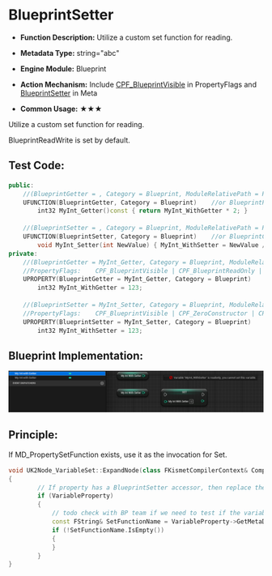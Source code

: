 # BlueprintSetter

- **Function Description:** Utilize a custom set function for reading.

- **Metadata Type:** string="abc"
- **Engine Module:** Blueprint
- **Action Mechanism:** Include [CPF_BlueprintVisible](../../../Flags/EPropertyFlags/CPF_BlueprintVisible.md) in PropertyFlags and [BlueprintSetter](../../../Meta/Blueprint/BlueprintSetter.md) in Meta
- **Common Usage:** ★★★

Utilize a custom set function for reading.

BlueprintReadWrite is set by default.

## Test Code:

```cpp
public:
	//(BlueprintGetter = , Category = Blueprint, ModuleRelativePath = Property/MyProperty_Test.h)
	UFUNCTION(BlueprintGetter, Category = Blueprint)	//or BlueprintPure
		int32 MyInt_Getter()const { return MyInt_WithGetter * 2; }

	//(BlueprintSetter = , Category = Blueprint, ModuleRelativePath = Property/MyProperty_Test.h)
	UFUNCTION(BlueprintSetter, Category = Blueprint)	//or BlueprintCallable
		void MyInt_Setter(int NewValue) { MyInt_WithSetter = NewValue / 4; }
private:
	//(BlueprintGetter = MyInt_Getter, Category = Blueprint, ModuleRelativePath = Property/MyProperty_Test.h)
	//PropertyFlags:	CPF_BlueprintVisible | CPF_BlueprintReadOnly | CPF_ZeroConstructor | CPF_IsPlainOldData | CPF_NoDestructor | CPF_HasGetValueTypeHash | CPF_NativeAccessSpecifierPrivate
	UPROPERTY(BlueprintGetter = MyInt_Getter, Category = Blueprint)
		int32 MyInt_WithGetter = 123;

	//(BlueprintSetter = MyInt_Setter, Category = Blueprint, ModuleRelativePath = Property/MyProperty_Test.h)
	//PropertyFlags:	CPF_BlueprintVisible | CPF_ZeroConstructor | CPF_IsPlainOldData | CPF_NoDestructor | CPF_HasGetValueTypeHash | CPF_NativeAccessSpecifierPrivate
	UPROPERTY(BlueprintSetter = MyInt_Setter, Category = Blueprint)
		int32 MyInt_WithSetter = 123;
```

## Blueprint Implementation:

![Untitled](BlueprintGetter/Untitled.png)

## Principle:

If MD_PropertySetFunction exists, use it as the invocation for Set.

```cpp
void UK2Node_VariableSet::ExpandNode(class FKismetCompilerContext& CompilerContext, UEdGraph* SourceGraph)
{
		// If property has a BlueprintSetter accessor, then replace the variable get node with a call function
		if (VariableProperty)
		{
			// todo check with BP team if we need to test if the variable has native Setter
			const FString& SetFunctionName = VariableProperty->GetMetaData(FBlueprintMetadata::MD_PropertySetFunction);
			if (!SetFunctionName.IsEmpty())
			{
			}
		}
}
```